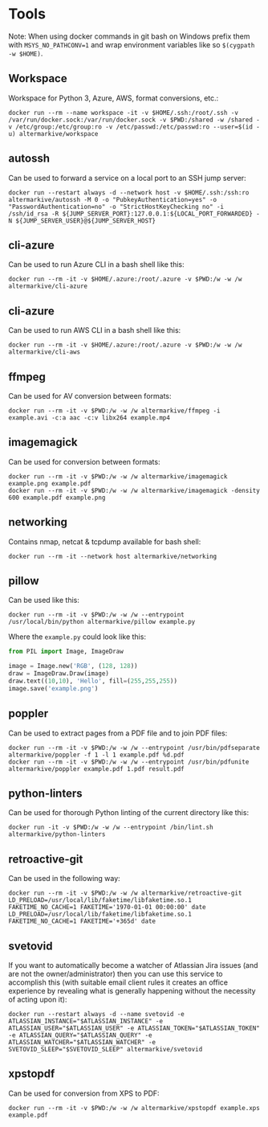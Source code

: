 # Tools

Note: When using docker commands in git bash on Windows prefix them with `MSYS_NO_PATHCONV=1` and wrap environment variables like so `$(cygpath -w $HOME)`.


## Workspace

Workspace for Python 3, Azure, AWS, format conversions, etc.:

    docker run --rm --name workspace -it -v $HOME/.ssh:/root/.ssh -v /var/run/docker.sock:/var/run/docker.sock -v $PWD:/shared -w /shared -v /etc/group:/etc/group:ro -v /etc/passwd:/etc/passwd:ro --user=$(id -u) altermarkive/workspace


## autossh

Can be used to forward a service on a local port to an SSH jump server:

    docker run --restart always -d --network host -v $HOME/.ssh:/ssh:ro altermarkive/autossh -M 0 -o "PubkeyAuthentication=yes" -o "PasswordAuthentication=no" -o "StrictHostKeyChecking no" -i /ssh/id_rsa -R ${JUMP_SERVER_PORT}:127.0.0.1:${LOCAL_PORT_FORWARDED} -N ${JUMP_SERVER_USER}@${JUMP_SERVER_HOST}


## cli-azure

Can be used to run Azure CLI in a bash shell like this:

    docker run --rm -it -v $HOME/.azure:/root/.azure -v $PWD:/w -w /w altermarkive/cli-azure


## cli-azure

Can be used to run AWS CLI in a bash shell like this:

    docker run --rm -it -v $HOME/.azure:/root/.azure -v $PWD:/w -w /w altermarkive/cli-aws


## ffmpeg

Can be used for AV conversion between formats:

    docker run --rm -it -v $PWD:/w -w /w altermarkive/ffmpeg -i example.avi -c:a aac -c:v libx264 example.mp4


## imagemagick

Can be used for conversion between formats:

    docker run --rm -it -v $PWD:/w -w /w altermarkive/imagemagick example.png example.pdf
    docker run --rm -it -v $PWD:/w -w /w altermarkive/imagemagick -density 600 example.pdf example.png


## networking

Contains nmap, netcat & tcpdump available for bash shell:

    docker run --rm -it --network host altermarkive/networking


## pillow

Can be used like this:

    docker run --rm -it -v $PWD:/w -w /w --entrypoint /usr/local/bin/python altermarkive/pillow example.py

Where the `example.py` could look like this:

```python
from PIL import Image, ImageDraw

image = Image.new('RGB', (128, 128))
draw = ImageDraw.Draw(image)
draw.text((10,10), 'Hello', fill=(255,255,255))
image.save('example.png')
```


## poppler

Can be used to extract pages from a PDF file and to join PDF files:

    docker run --rm -it -v $PWD:/w -w /w --entrypoint /usr/bin/pdfseparate altermarkive/poppler -f 1 -l 1 example.pdf %d.pdf
    docker run --rm -it -v $PWD:/w -w /w --entrypoint /usr/bin/pdfunite altermarkive/poppler example.pdf 1.pdf result.pdf


## python-linters

Can be used for thorough Python linting of the current directory like this:

    docker run -it -v $PWD:/w -w /w --entrypoint /bin/lint.sh altermarkive/python-linters


## retroactive-git

Can be used in the following way:

    docker run --rm -it -v $PWD:/w -w /w altermarkive/retroactive-git
    LD_PRELOAD=/usr/local/lib/faketime/libfaketime.so.1 FAKETIME_NO_CACHE=1 FAKETIME='1970-01-01 00:00:00' date
    LD_PRELOAD=/usr/local/lib/faketime/libfaketime.so.1 FAKETIME_NO_CACHE=1 FAKETIME='+365d' date


## svetovid

If you want to automatically become a watcher of Atlassian Jira issues (and are not the owner/administrator) then you can use this service to accomplish this (with suitable email client rules it creates an office experience by revealing what is generally happening without the necessity of acting upon it):

    docker run --restart always -d --name svetovid -e ATLASSIAN_INSTANCE="$ATLASSIAN_INSTANCE" -e ATLASSIAN_USER="$ATLASSIAN_USER" -e ATLASSIAN_TOKEN="$ATLASSIAN_TOKEN" -e ATLASSIAN_QUERY="$ATLASSIAN_QUERY" -e ATLASSIAN_WATCHER="$ATLASSIAN_WATCHER" -e SVETOVID_SLEEP="$SVETOVID_SLEEP" altermarkive/svetovid


## xpstopdf

Can be used for conversion from XPS to PDF:

    docker run --rm -it -v $PWD:/w -w /w altermarkive/xpstopdf example.xps example.pdf
